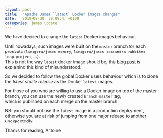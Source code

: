 ```yaml
---
layout: post
title:  "Apache James `latest` Docker images changes"
date:   2019-08-30  09:09:47 +0100
categories: james update
---
```


We have decided to change the `latest` Docker images behaviour.

Until nowadays, such images were built on the `master` branch for each products (`linagora/james-memory`, `linagora/james-cassandra-rabbitmq-ldap-project`, ...).  
This is not the way `latest` docker image should be, this [blog post](https://blog.container-solutions.com/docker-latest-confusion) is explaining this kind of misunderstood.  

So we decided to follow the global Docker users behaviour which is to clone the _latest stable release_ as the Docker `latest` images.

For those of you who are willing to use a Docker image on top of the master branch, you can use the newly created `branch-master` tag,  
which is published on each merge on the master branch. 

NB: you should not use the `latest` image in a production deployment, otherwise you are at risk of jumping from one major release to another unexpectedly.

Thanks for reading,
Antoine
